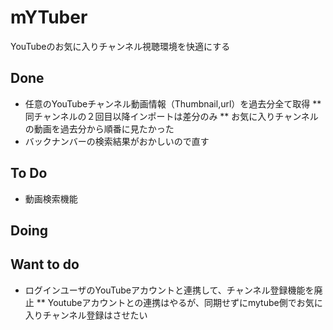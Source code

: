 # mYTuber
YouTubeのお気に入りチャンネル視聴環境を快適にする

## Done

* 任意のYouTubeチャンネル動画情報（Thumbnail,url）を過去分全て取得
** 同チャンネルの２回目以降インポートは差分のみ
** お気に入りチャンネルの動画を過去分から順番に見たかった
* バックナンバーの検索結果がおかしいので直す

## To Do
* 動画検索機能

## Doing

## Want to do

* ログインユーザのYouTubeアカウントと連携して、チャンネル登録機能を廃止
** Youtubeアカウントとの連携はやるが、同期せずにmytube側でお気に入りチャンネル登録はさせたい
